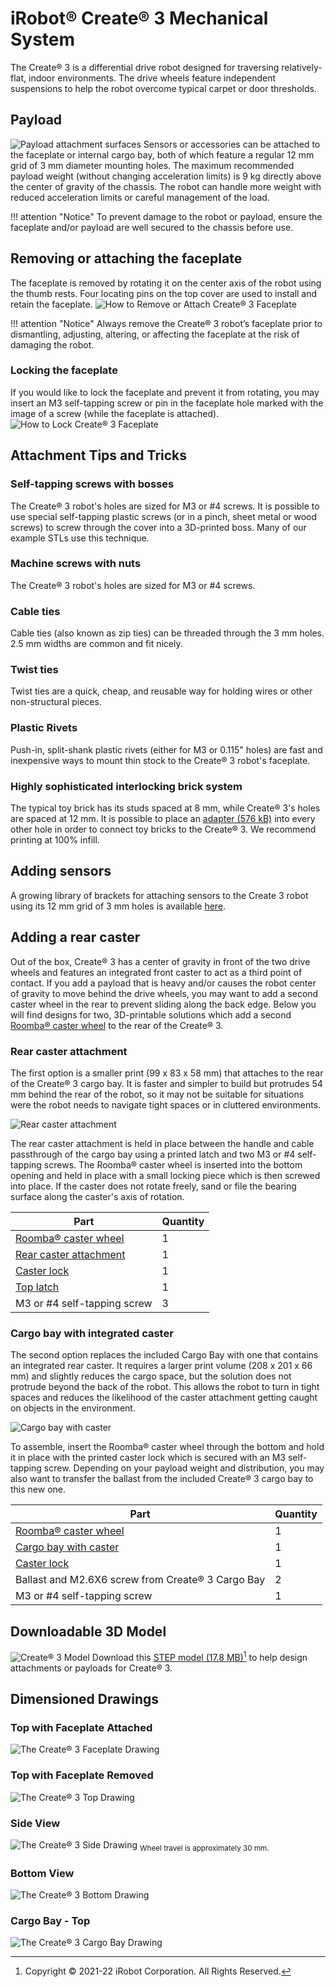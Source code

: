 # iRobot® Create® 3 Mechanical System

The Create® 3 is a differential drive robot designed for traversing relatively-flat, indoor environments.
The drive wheels feature independent suspensions to help the robot overcome typical carpet or door thresholds.

## Payload
![Payload attachment surfaces](data/payload_surfaces.svg "Payload attachment surfaces")
Sensors or accessories can be attached to the faceplate or internal cargo bay, both of which feature a regular 12 mm grid of 3 mm diameter mounting holes.
The maximum recommended payload weight (without changing acceleration limits) is 9 kg directly above the center of gravity of the chassis.
The robot can handle more weight with reduced acceleration limits or careful management of the load.

!!! attention "Notice"
    To prevent damage to the robot or payload, ensure the faceplate and/or payload are well secured to the chassis before use.

## Removing or attaching the faceplate
The faceplate is removed by rotating it on the center axis of the robot using the thumb rests.
Four locating pins on the top cover are used to install and retain the faceplate.
![How to Remove or Attach Create® 3 Faceplate](data/remove_faceplate.svg "How to Remove Create® 3 Faceplate")

!!! attention "Notice"
    Always remove the Create® 3 robot’s faceplate prior to dismantling, adjusting, altering, or affecting the faceplate at the risk of damaging the robot.

### Locking the faceplate
If you would like to lock the faceplate and prevent it from rotating, you may insert an M3 self-tapping screw or pin in the faceplate hole marked with the image of a screw (while the faceplate is attached).
![How to Lock Create® 3 Faceplate](data/lock_faceplate.svg "How to Lock Create® 3 Faceplate")

## Attachment Tips and Tricks
### Self-tapping screws with bosses
The Create® 3 robot's holes are sized for M3 or #4 screws.
It is possible to use special self-tapping plastic screws (or in a pinch, sheet metal or wood screws) to screw through the cover into a 3D-printed boss.
Many of our example STLs use this technique.
### Machine screws with nuts
The Create® 3 robot's holes are sized for M3 or #4 screws.
### Cable ties
Cable ties (also known as zip ties) can be threaded through the 3 mm holes.
2.5 mm widths are common and fit nicely.
### Twist ties
Twist ties are a quick, cheap, and reusable way for holding wires or other non-structural pieces.
### Plastic Rivets
Push-in, split-shank plastic rivets (either for M3 or 0.115" holes) are fast and inexpensive ways to mount thin stock to the Create® 3 robot's faceplate.
### Highly sophisticated interlocking brick system
The typical toy brick has its studs spaced at 8 mm, while Create® 3's holes are spaced at 12 mm.
It is possible to place an [adapter (576 kB)](data/brackets/C3-Stud-Mount.stl) into every other hole in order to connect toy bricks to the Create® 3.
We recommend printing at 100% infill.

## Adding sensors
A growing library of brackets for attaching sensors to the Create 3 robot using its 12 mm grid of 3 mm holes is available [here](https://github.com/iRobotEducation/create3_docs/tree/main/docs/hw/data/brackets).

## Adding a rear caster
Out of the box, Create® 3  has a center of gravity in front of the two drive wheels and features an integrated front caster to act as a third point of contact.
If you add a payload that is heavy and/or causes the robot center of gravity to move behind the drive wheels, you may want to add a second caster wheel in the rear to prevent sliding along the back edge.
Below you will find designs for two, 3D-printable solutions which add a second [Roomba® caster wheel](https://store.irobot.com/default/parts-and-accessories/roomba-accessories/700-series/roomba-front-caster-wheel/4624869.html) to the rear of the Create® 3.

### Rear caster attachment
The first option is a smaller print (99 x 83 x 58 mm) that attaches to the rear of the Create® 3 cargo bay.
It is faster and simpler to build but protrudes 54 mm behind the rear of the robot, so it may not be suitable for situations were the robot needs to navigate tight spaces or in cluttered environments.

![Rear caster attachment](data/caster_attachment.png "Rear caster attachment")

The rear caster attachment is held in place between the handle and cable passthrough of the cargo bay using a printed latch and two M3 or #4 self-tapping screws.
The Roomba® caster wheel is inserted into the bottom opening and held in place with a small locking piece which is then screwed into place.
If the caster does not rotate freely, sand or file the bearing surface along the caster's axis of rotation.

| Part | Quantity |
| --- | --- |
| [Roomba® caster wheel](https://store.irobot.com/default/parts-and-accessories/roomba-accessories/700-series/roomba-front-caster-wheel/4624869.html) | 1 |
| [Rear caster attachment](data/brackets/C3-Rear-Caster-Attachment.stl) | 1 |
| [Caster lock](data/brackets/C3-Caster-Lock.stl) | 1 |
| [Top latch](data/brackets/C3-Rear-Caster-Attachment-Latch.stl) | 1 |
| M3 or #4 self-tapping screw | 3 |

### Cargo bay with integrated caster
The second option replaces the included Cargo Bay with one that contains an integrated rear caster.
It requires a larger print volume (208 x 201 x 66 mm) and slightly reduces the cargo space, but the solution does not protrude beyond the back of the robot.
This allows the robot to turn in tight spaces and reduces the likelihood of the caster attachment getting caught on objects in the environment.

![Cargo bay with caster](data/cargo_bay_caster.png "Cargo bay with caster")

To assemble, insert the Roomba® caster wheel through the bottom and hold it in place with the printed caster lock which is secured with an M3 self-tapping screw.
Depending on your payload weight and distribution, you may also want to transfer the ballast from the included Create® 3 cargo bay to this new one.

| Part | Quantity |
| --- | --- |
| [Roomba® caster wheel](https://store.irobot.com/default/parts-and-accessories/roomba-accessories/700-series/roomba-front-caster-wheel/4624869.html) | 1 |
| [Cargo bay with caster](data/brackets/C3-Cargo-Bay-With-Caster.stl) | 1 |
| [Caster lock](data/brackets/C3-Caster-Lock.stl) | 1 |
| Ballast and M2.6X6 screw from Create® 3 Cargo Bay | 2 |
| M3 or #4 self-tapping screw | 1 |


## Downloadable 3D Model
![Create® 3 Model](data/3d_model.jpg "3D Model of Create® 3")
Download this [STEP model (17.8 MB)](data/iRobot_Create_3_Public_Model.step)[^1] to help design attachments or payloads for Create® 3.
[^1]: Copyright © 2021-22 iRobot Corporation. All Rights Reserved.

## Dimensioned Drawings
### Top with Faceplate Attached
![The Create® 3 Faceplate Drawing](data/faceplate_drawing.svg "Create® 3 Faceplate Drawing")
### Top with Faceplate Removed
![The Create® 3 Top Drawing](data/top_drawing.svg "Create® 3 Top Drawing")
### Side View
![The Create® 3 Side Drawing](data/side_drawing.svg "Create® 3 Side Drawing")
<sub>Wheel travel is approximately 30 mm.</sub>
### Bottom View
![The Create® 3 Bottom Drawing](data/bottom_drawing.svg "Create® 3 Bottom Drawing")
### Cargo Bay - Top
![The Create® 3 Cargo Bay Drawing](data/cargo_bay_drawing.svg "Create® 3 Cargo Bay Drawing")
